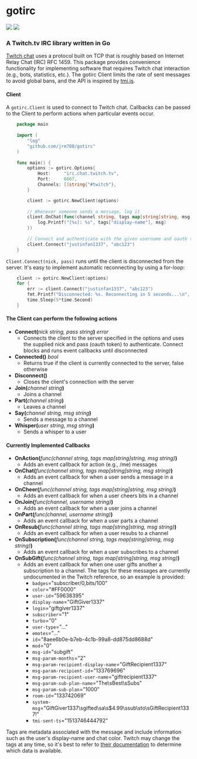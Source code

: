 # gotirc
![](https://travis-ci.org/jrm780/gotirc.svg?branch=master) [![](https://coveralls.io/repos/github/jrm780/gotirc/badge.svg?branch=master)](https://coveralls.io/github/jrm780/gotirc?branch=master)

### A Twitch.tv IRC library written in Go

[Twitch chat](https://dev.twitch.tv/docs/irc) uses a protocol built on TCP that is roughly based on Internet Relay Chat (IRC) RFC 1459. This package provides convenience functionality for implementing software that requires Twitch chat interaction (e.g., bots, statistics, etc.). The gotirc Client limits the rate of sent messages to avoid global bans, and the API is inspired by [tmi.js](https://www.tmijs.org/).

#### Client
A `gotirc.Client` is used to connect to Twitch chat. Callbacks can be passed to the Client to perform actions when particular events occur.

```go
    package main
    
    import (
        "log"
        "github.com/jrm780/gotirc"
    )
    
    func main() {
        options := gotirc.Options{
            Host:     "irc.chat.twitch.tv",
            Port:     6667,
            Channels: []string{"#twitch"},
        }

        client := gotirc.NewClient(options)
        
        // Whenever someone sends a message, log it
        client.OnChat(func(channel string, tags map[string]string, msg string) {
            log.Printf("[%s]: %s", tags["display-name"], msg)
        })
        
        // Connect and authenticate with the given username and oauth token
        client.Connect("justinfan1337", "abc123")
    }
```

`Client.Connect(nick, pass)` runs until the client is disconnected from the server. It's easy to implement automatic reconnecting by using a for-loop:

```go
    client := gotirc.NewClient(options)
    for {
        err := client.Connect("justinfan1337", "abc123")
        fmt.Printf("Disconnected: %s. Reconnecting in 5 seconds...\n", err)
        time.Sleep(5*time.Second)
    }
```

#### The Client can perform the following actions
* **Connect(**_nick string, pass string_**)** _error_
  * Connects the client to the server specified in the options and uses the supplied nick and pass (oauth token) to authenticate. Connect blocks and runs event callbacks until disconnected
* **Connected()** _bool_
  * Returns true if the client is currently connected to the server, false otherwise
* **Disconnect()**
  * Closes the client's connection with the server
* **Join(**_channel string_**)**
  * Joins a channel
* **Part(**_channel string_**)**
  * Leaves a channel
* **Say(**_channel string, msg string_**)**
  * Sends a message to a channel
* **Whisper(**_user string, msg string_**)**
  * Sends a whisper to a user

#### Currently Implemented Callbacks
* **OnAction(**_func(channel string, tags map[string]string, msg string)_**)**
  * Adds an event callback for action (e.g., /me) messages
* **OnChat(**_func(channel string, tags map[string]string, msg string)_**)**
  * Adds an event callback for when a user sends a message in a channel
* **OnCheer(**_func(channel string, tags map[string]string, msg string)_**)**
  * Adds an event callback for when a user cheers bits in a channel
* **OnJoin(**_func(channel, username string)_**)**
  * Adds an event callback for when a user joins a channel
* **OnPart(**_func(channel, username string)_**)**
  * Adds an event callback for when a user parts a channel
* **OnResub(**_func(channel string, tags map[string]string, msg string)_**)**
  * Adds an event callback for when a user resubs to a channel
* **OnSubscription(**_func(channel string, tags map[string]string, msg string)_**)**
  * Adds an event callback for when a user subscribes to a channel
* **OnSubGift(**_func(channel string, tags map[string]string, msg string)_**)**
  * Adds an event callback for when one user gifts another a subscription to a channel. The tags for these messages are currently undocumented in the Twitch reference, so an example is provided:
    * `badges`="subscriber/0,bits/100"
    * `color`="#FF0000"
    * `user-id`="59638395"
    * `display-name`="GiftGiver1337"
    * `login`="giftgiver1337"
    * `subscriber`="1"
    * `turbo`="0"
    * `user-type`="..."
    * `emotes`="..."
    * `id`="8aee6b0e-b7eb-4c1b-99a8-dd875dd8688d"
    * `mod`="0"
    * `msg-id`="subgift"
    * `msg-param-months`="2"
    * `msg-param-recipient-display-name`="GiftRecipient1337"
    * `msg-param-recipient-id`="133769696"
    * `msg-param-recipient-user-name`="giftrecipient1337"
    * `msg-param-sub-plan-name`="The\sBest\sSubs"
    * `msg-param-sub-plan`="1000"
    * `room-id`="133742069"
    * `system-msg`="GiftGiver1337\sgifted\sa\s$4.99\ssub\sto\sGiftRecipient1337!"
    * `tmi-sent-ts`="1513746444792"

Tags are metadata associated with the message and include information such as the user's display-name and chat color. Twitch may change the tags at any time, so it's best to refer to [their documentation](https://dev.twitch.tv/docs/irc#privmsg-twitch-tags) to determine which data is available.

